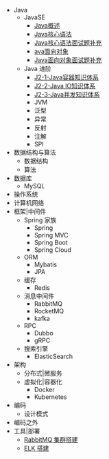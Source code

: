 * Java
    * JavaSE
	    * [Java概述](docs/Java/J1-JavaSE/J1-1-Java概述.md)
	    * [Java核心语法](docs/Java/J1-JavaSE/J1-2-Java核心语法.md)
	    * [Java核心语法面试题补充](docs/Java/J1-JavaSE/J1-2.1-Java核心语法面试题补充.md)
	    * [ava面向对象](docs/Java/J1-JavaSE/J1-3-Java面向对象.md)
	    * [Java面向对象面试题补充](docs/Java/J1-JavaSE/J1-3.1-Java面向对象面试题补充.md)
	* Java 进阶
		* [J2-1-Java容器知识体系](docs/Java/J2-Java进阶/J2-1-Java容器知识体系.md)
		* [J2-2-Java IO知识体系](docs/Java/J2-Java进阶/J2-2-Java%20IO知识体系.md)
		* [J2-3-Java并发知识体系](docs/Java/J2-Java进阶/J2-3-Java并发知识体系.md)
		* JVM
		* 泛型
		* 异常
		* 反射
		* 注解
		* SPI
* 数据结构与算法
	* 数据结构
	* 算法
* 数据库
	* MySQL
* 操作系统
* 计算机网络
* 框架|中间件
	* Spring 家族
		* Spring
		* Spring MVC
		* Spring Boot
		* Spring Cloud
	* ORM
		* Mybatis
		* JPA
	* 缓存
		* Redis
	* 消息中间件
		* RabbitMQ
		* RocketMQ
		* kafka
	* RPC
		* Dubbo
		* gRPC
	* 搜索引擎
		* ElasticSearch
* 架构
	* 分布式|微服务
	* 虚拟化|容器化
		* Docker
		* Kubernetes
* 编码
	* 设计模式
* 编码之外
* 工具|部署
	* [RabbitMQ 集群搭建](docs/安装部署/RabbitMQ%20集群搭建.md)
	* [ELK 搭建](docs/安装部署/ELK%20搭建.md)

